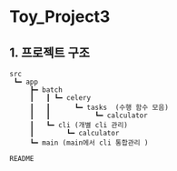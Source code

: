 # Toy_Project3



## 1. 프로젝트 구조

```
src
 ┗━ app
     ┣━ batch
     ┃   ┃ ┗━ celery
     ┃   ┃      ┗━ tasks  (수행 함수 모음)
     ┃   ┃           ┗━ calculator
     ┃   ┗━ cli (개별 cli 관리)
     ┃        ┗━ calculator
     ┗━ main (main에서 cli 통합관리 )
 
README
```

